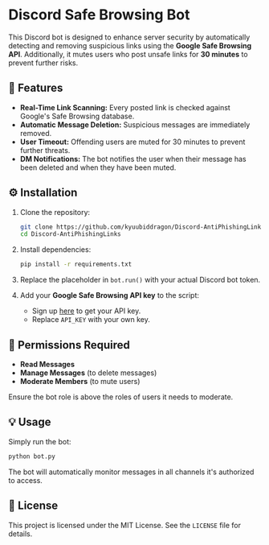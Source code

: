 
# Discord Safe Browsing Bot

This Discord bot is designed to enhance server security by automatically detecting and removing suspicious links using the **Google Safe Browsing API**. Additionally, it mutes users who post unsafe links for **30 minutes** to prevent further risks.

## 🚀 Features

- **Real-Time Link Scanning:** Every posted link is checked against Google's Safe Browsing database.
- **Automatic Message Deletion:** Suspicious messages are immediately removed.
- **User Timeout:** Offending users are muted for 30 minutes to prevent further threats.
- **DM Notifications:** The bot notifies the user when their message has been deleted and when they have been muted.

## ⚙️ Installation

1. Clone the repository:
   ```bash
   git clone https://github.com/kyuubiddragon/Discord-AntiPhishingLinks.git
   cd Discord-AntiPhishingLinks
   ```

2. Install dependencies:
   ```bash
   pip install -r requirements.txt
   ```

3. Replace the placeholder in `bot.run()` with your actual Discord bot token.

4. Add your **Google Safe Browsing API key** to the script:
   - Sign up [here](https://developers.google.com/safe-browsing/v4) to get your API key.
   - Replace `API_KEY` with your own key.

## 🚨 Permissions Required

- **Read Messages**
- **Manage Messages** (to delete messages)
- **Moderate Members** (to mute users)

Ensure the bot role is above the roles of users it needs to moderate.

## 💡 Usage

Simply run the bot:
```bash
python bot.py
```

The bot will automatically monitor messages in all channels it's authorized to access.

## 📄 License

This project is licensed under the MIT License. See the `LICENSE` file for details.
